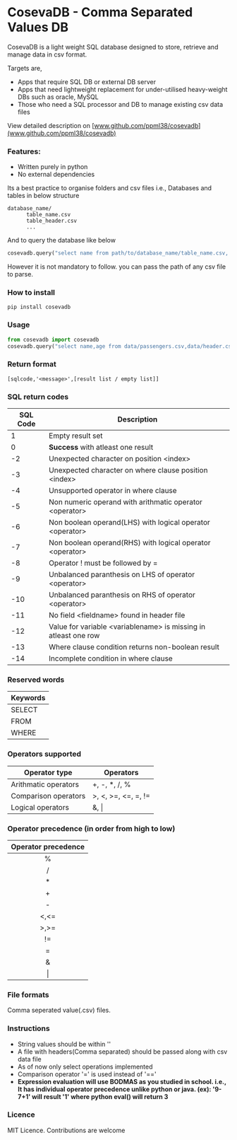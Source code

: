 # CosevaDB - Comma Separated Values DB
CosevaDB is a light weight SQL database designed to store, retrieve and manage data in csv format.

Targets are,
- Apps that require SQL DB or external DB server
- Apps that need lightweight replacement for under-utilised heavy-weight DBs such as oracle, MySQL
- Those who need a SQL processor and DB to manage existing csv data files

View detailed description on [www.github.com/ppml38/cosevadb](www.github.com/ppml38/cosevadb)

### Features:
- Written purely in python
- No external dependencies

Its a best practice to organise folders and csv files i.e., Databases and tables in below structure
```
database_name/
      table_name.csv
      table_header.csv
      ...
```
And to query the database like below
```python
cosevadb.query("select name from path/to/database_name/table_name.csv, path/to/database_name/table_header.csv where role='Manager' & salary >= 5000")
```

However it is not mandatory to follow. you can pass the path of any csv file to parse.

### How to install
```
pip install cosevadb
```

### Usage
```python
from cosevadb import cosevadb
cosevadb.query("select name,age from data/passengers.csv,data/header.csv where native='USA'")
```
### Return format
```
[sqlcode,'<message>',[result list / empty list]]
```
### SQL return codes
| SQL Code | Description |
| --- | --- |
| 1 | Empty result set |
| 0 | **Success** with atleast one result |
| -2 |  Unexpected character on position \<index\> |
| -3 |  Unexpected character on where clause position \<index\> |
| -4 |  Unsupported operator in where clause |
| -5 |  Non numeric operand with arithmatic operator \<operator\> |
| -6 | Non boolean operand(LHS) with logical operator \<operator\> |
| -7 | Non boolean operand(RHS) with logical operator \<operator\> |
| -8 | Operator ! must be followed by = |
| -9 | Unbalanced paranthesis on LHS of operator \<operator\> |
| -10 | Unbalanced paranthesis on RHS of operator \<operator\> |
| -11 |  No field \<fieldname\> found in header file |
| -12 | Value for variable \<variablename\> is missing in atleast one row |
| -13 | Where clause condition returns non-boolean result |
| -14 | Incomplete condition in where clause |

### Reserved words
| Keywords |
| --- |
| SELECT |
| FROM |
| WHERE |

### Operators supported
| Operator type | Operators |
| --- | --- |
| Arithmatic operators | +, -, *, /, % |
| Comparison operators | >, <, >=, <=, =, != |
| Logical operators | &, \| |

### Operator precedence (in order from high to low)
| Operator precedence |
| :---: |
| \% |
| \/ |
| \* |
| + |
| \- |
| <,<= |
| \>,>= |
| != |
| = |
| & |
| \| |

### File formats
Comma seperated value(.csv) files.

### Instructions
* String values should be within '<string>'
* A file with headers(Comma separated) should be passed along with csv data file
* As of now only select operations implemented
* Comparison operator '=' is used instead of '=='
* **Expression evaluation will use BODMAS as you studied in school. i.e., It has individual operator precedence unlike python or java. (ex): '9-7+1' will result '1' where python eval() will return 3**

### Licence
MIT Licence. Contributions are welcome

